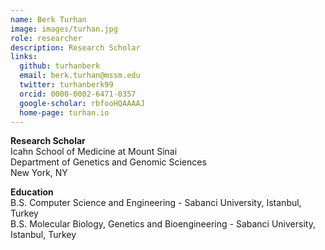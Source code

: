 ```yaml
---
name: Berk Turhan
image: images/turhan.jpg
role: researcher
description: Research Scholar
links:
  github: turhanberk
  email: berk.turhan@mssm.edu
  twitter: turhanberk99
  orcid: 0000-0002-6471-0357
  google-scholar: rbfooHQAAAAJ
  home-page: turhan.io
---
```


**Research Scholar**<br>
Icahn School of Medicine at Mount Sinai<br>
Department of Genetics and Genomic Sciences<br>
New York, NY


**Education**<br>
B.S. Computer Science and Engineering - Sabanci University, Istanbul, Turkey<br>
B.S. Molecular Biology, Genetics and Bioengineering - Sabanci University, Istanbul, Turkey<br>